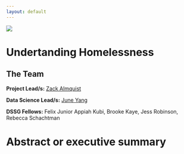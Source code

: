 ```yaml
---
layout: default
---
```


<img src="{{ site.url }}{{ site.baseurl }}/assets/img/eScience.png">


# Undertanding Homelessness

## The Team

**Project Lead/s:** [Zack Almquist](https://depts.washington.edu/zalmquist/)

**Data Science Lead/s:** [June Yang](https://escience.washington.edu/member/june-yang/)

**DSSG Fellows:** Felix Junior Appiah Kubi, Brooke Kaye, Jess Robinson, Rebecca Schachtman

# Abstract or executive summary
